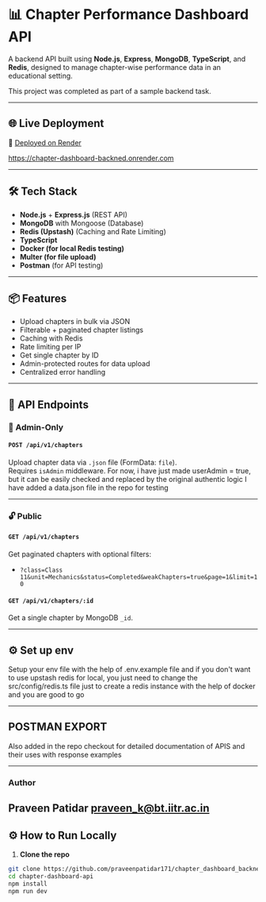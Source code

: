 # 📊 Chapter Performance Dashboard API

A backend API built using **Node.js**, **Express**, **MongoDB**, **TypeScript**, and **Redis**, designed to manage chapter-wise performance data in an educational setting. 

This project was completed as part of a sample backend task.

---

## 🌐 Live Deployment

🔗 [Deployed on Render](https://chapter-dashboard-backned.onrender.com)

https://chapter-dashboard-backned.onrender.com


---

## 🛠️ Tech Stack

- **Node.js** + **Express.js** (REST API)
- **MongoDB** with Mongoose (Database)
- **Redis (Upstash)** (Caching and Rate Limiting)
- **TypeScript**
- **Docker (for local Redis testing)**
- **Multer (for file upload)**
- **Postman** (for API testing)

---

## 📦 Features

- Upload chapters in bulk via JSON
- Filterable + paginated chapter listings
- Caching with Redis
- Rate limiting per IP
- Get single chapter by ID
- Admin-protected routes for data upload
- Centralized error handling

---

## 📌 API Endpoints

### 🔐 Admin-Only

#### `POST /api/v1/chapters`
Upload chapter data via `.json` file (FormData: `file`).  
Requires `isAdmin` middleware.
For now, i have just made userAdmin = true, but it can be easily checked and replaced by the original authentic logic
I have added a data.json file in the repo for testing 

---

### 🔓 Public

#### `GET /api/v1/chapters`
Get paginated chapters with optional filters:

- `?class=Class 11&unit=Mechanics&status=Completed&weakChapters=true&page=1&limit=10`

#### `GET /api/v1/chapters/:id`
Get a single chapter by MongoDB `_id`.

---

## ⚙️ Set up env 
Setup your env file with the help of .env.example file and if you don't want to use upstash redis for local, you just need to change the src/config/redis.ts file just to create a redis instance with the help of docker and you are good to go

---

## POSTMAN EXPORT
Also added in the repo checkout for detailed documentation of APIS and their uses with response examples

---
### Author
Praveen Patidar  praveen_k@bt.iitr.ac.in
---

## ⚙️ How to Run Locally

1. **Clone the repo**
```bash
git clone https://github.com/praveenpatidar171/chapter_dashboard_backned.git
cd chapter-dashboard-api
npm install
npm run dev







